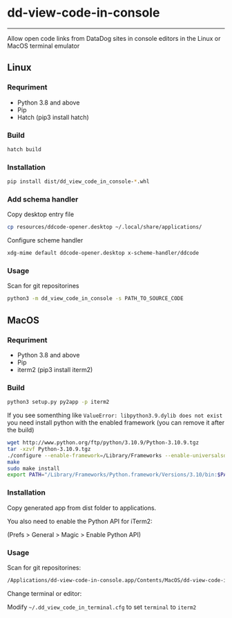 # dd-view-code-in-console
-----
Allow open code links from DataDog sites in console editors in the Linux or MacOS terminal emulator

## Linux
### Requriment
* Python 3.8 and above
* Pip
* Hatch (pip3 install hatch)

### Build
```bash
hatch build
```

### Installation

```bash
pip install dist/dd_view_code_in_console-*.whl
```

### Add schema handler
Copy desktop entry file
```bash
cp resources/ddcode-opener.desktop ~/.local/share/applications/
```
Configure scheme handler
```bash
xdg-mime default ddcode-opener.desktop x-scheme-handler/ddcode
```

### Usage
Scan for git repositorines
```bash
python3 -m dd_view_code_in_console -s PATH_TO_SOURCE_CODE
```

## MacOS
### Requriment
* Python 3.8 and above
* Pip
* iterm2 (pip3 install iterm2)

### Build
```bash
python3 setup.py py2app -p iterm2
```
If you see somenthing like `ValueError: libpython3.9.dylib does not exist` you need install python with the enabled framework (you can remove it after the build)
```bash
wget http://www.python.org/ftp/python/3.10.9/Python-3.10.9.tgz
tar -xzvf Python-3.10.9.tgz
./configure --enable-framework=/Library/Frameworks --enable-universalsdk=/ --with-universal-archs=universal2
make 
sudo make install
export PATH="/Library/Frameworks/Python.framework/Versions/3.10/bin:$PATH"
```


### Installation

Copy generated app from dist folder to applications.

You also need to enable the Python API for iTerm2:

(Prefs > General > Magic > Enable Python API)

### Usage
Scan for git repositorines:
```bash
/Applications/dd-view-code-in-console.app/Contents/MacOS/dd-view-code-in-console -s PATH_TO_SOURCE_CODE 
```
Change terminal or editor:

Modify `~/.dd_view_code_in_terminal.cfg` to set `terminal` to `iterm2`
